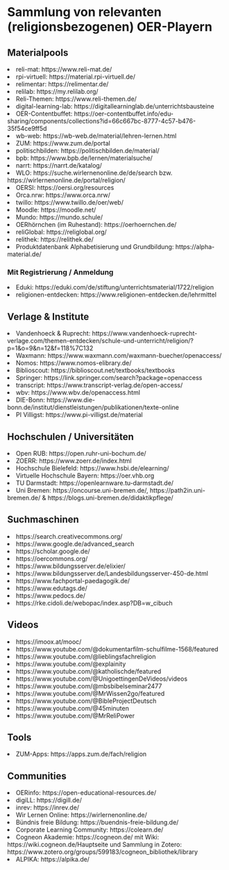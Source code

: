 # Sammlung von relevanten (religionsbezogenen) OER-Playern

## Materialpools

<li>reli-mat: https://www.reli-mat.de/</li>
<li>rpi-virtuell: https://material.rpi-virtuell.de/</li>
<li>relimentar: https://relimentar.de/</li>
<li>relilab: https://my.relilab.org/</li>
<li>Reli-Themen: https://www.reli-themen.de/</li>
<li>digital-learning-lab: https://digitallearninglab.de/unterrichtsbausteine</li>
<li>OER-Contentbuffet: https://oer-contentbuffet.info/edu-sharing/components/collections?id=66c667bc-8777-4c57-b476-35f54ce9ff5d</li>
<li>wb-web: https://wb-web.de/material/lehren-lernen.html</li>
<li>ZUM: https://www.zum.de/portal</li>
<li>politischbilden: https://politischbilden.de/material/</li>
<li>bpb: https://www.bpb.de/lernen/materialsuche/</li>
<li>narrt: https://narrt.de/katalog/</li>
<li>WLO: https://suche.wirlernenonline.de/de/search bzw. https://wirlernenonline.de/portal/religion/</li> 
<li>OERSI: https://oersi.org/resources</li> 
<li>Orca.nrw: https://www.orca.nrw/</li> 
<li>twillo: https://www.twillo.de/oer/web/</li> 
<li>Moodle: https://moodle.net/</li> 
<li>Mundo: https://mundo.schule/</li> 
<li>OERhörnchen (im Ruhestand): https://oerhoernchen.de/</li>
<li>reliGlobal: https://religlobal.org/</li>
<li>relithek: https://relithek.de/</li>
<li>Produktdatenbank Alphabetisierung und Grundbildung: https://alpha-material.de/</li>


### Mit Registrierung / Anmeldung

<li>Eduki: https://eduki.com/de/stiftung/unterrichtsmaterial/1722/religion</li>
<li>religionen-entdecken: https://www.religionen-entdecken.de/lehrmittel</li>

## Verlage & Institute

<li>Vandenhoeck & Ruprecht: https://www.vandenhoeck-ruprecht-verlage.com/themen-entdecken/schule-und-unterricht/religion/?p=1&o=9&n=12&f=118%7C132</</li>
<li>Waxmann: https://www.waxmann.com/waxmann-buecher/openaccess/</li>
<li>Nomos: https://www.nomos-elibrary.de/</li>
<li>Biblioscout: https://biblioscout.net/textbooks/textbooks</li>
<li>Springer: https://link.springer.com/search?package=openaccess</li>
<li>transcript: https://www.transcript-verlag.de/open-access/</li>
<li>wbv: https://www.wbv.de/openaccess.html</li>
<li>DIE-Bonn: https://www.die-bonn.de/institut/dienstleistungen/publikationen/texte-online</li>
<li>PI Villigst: https://www.pi-villigst.de/material</li>

## Hochschulen / Universitäten
<li>Open RUB: https://open.ruhr-uni-bochum.de/</li>
<li>ZOERR: https://www.zoerr.de/index.html</li>
<li>Hochschule Bielefeld: https://www.hsbi.de/elearning/</li>
<li>Virtuelle Hochschule Bayern: https://oer.vhb.org</li>
<li>TU Darmstadt: https://openlearnware.tu-darmstadt.de/</li>
<li>Uni Bremen: https://oncourse.uni-bremen.de/, https://path2in.uni-bremen.de/ & https://blogs.uni-bremen.de/didaktikpflege/</li>


## Suchmaschinen
<li>https://search.creativecommons.org/</li>
<li>https://www.google.de/advanced_search</li>
<li>https://scholar.google.de/</li>
<li>https://oercommons.org/</li>
<li>https://www.bildungsserver.de/elixier/</li>
<li>https://www.bildungsserver.de/Landesbildungsserver-450-de.html</li>
<li>https://www.fachportal-paedagogik.de/</li>
<li>https://www.edutags.de/</li>
<li>https://www.pedocs.de/</li>
<li>https://rke.cidoli.de/webopac/index.asp?DB=w_cibuch</li>

## Videos

<li>https://imoox.at/mooc/</li>
<li>https://www.youtube.com/@dokumentarfilm-schulfilme-1568/featured</li>
<li>https://www.youtube.com/@lieblingsfachreligion</li>
<li>https://www.youtube.com/@explainity</li>
<li>https://www.youtube.com/@katholischde/featured</li>
<li>https://www.youtube.com/@UnigoettingenDeVideos/videos</li>
<li>https://www.youtube.com/@mbsbibelseminar2477</li>
<li>https://www.youtube.com/@MrWissen2go/featured</li>
<li>https://www.youtube.com/@BibleProjectDeutsch</li>
<li>https://www.youtube.com/@45minuten</li>
<li>https://www.youtube.com/@MrReliPower</li>

## Tools

<li>ZUM-Apps: https://apps.zum.de/fach/religion</li>

## Communities

<li>OERinfo: https://open-educational-resources.de/</li>
<li>digiLL: https://digill.de/</li>
<li>inrev: https://inrev.de/</li>
<li>Wir Lernen Online: https://wirlernenonline.de/</li>
<li>Bündnis freie Bildung: https://buendnis-freie-bildung.de/</li>
<li>Corporate Learning Community: https://colearn.de/</li>
<li>Cogneon Akademie: https://cogneon.de/ mit Wiki: https://wiki.cogneon.de/Hauptseite und Sammlung in Zotero: https://www.zotero.org/groups/599183/cogneon_bibliothek/library</li>
<li>ALPIKA: https://alpika.de/</li>
